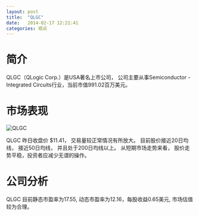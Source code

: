 ```yaml
---
layout: post
title:  "QLGC"
date:   2014-02-17 12:21:41
categories: 观点
---
```


# 简介
QLGC（QLogic Corp.）是USA著名上市公司，
公司主要从事Semiconductor - Integrated Circuits行业，当前市值991.02百万美元。

# 市场表现

![QLGC](http://finviz.com/chart.ashx?t=QLGC&ty=c&ta=1&p=d&s=l)

QLGC 昨日收盘价 $11.41，
交易量较正常情况有所放大。
目前股价接近20日均线，
接近50日均线，
并且处于200日均线以上。
从短期市场走势来看，
股价走势平稳，投资者应减少无谓的操作。

# 公司分析
QLGC 目前静态市盈率为17.55, 动态市盈率为12.16，每股收益0.65美元,
市场估值较为合理。
